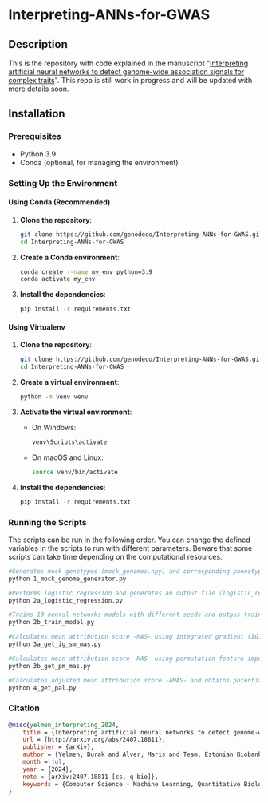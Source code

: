 # Interpreting-ANNs-for-GWAS

## Description
This is the repository with code explained in the manuscript "[Interpreting artificial neural networks to detect genome-wide association signals for complex traits](https://arxiv.org/abs/2407.18811)". This repo is still work in progress and will be updated with more details soon.

## Installation

### Prerequisites
- Python 3.9
- Conda (optional, for managing the environment)

### Setting Up the Environment

#### Using Conda (Recommended)
1. **Clone the repository**:
    ```bash
    git clone https://github.com/genodeco/Interpreting-ANNs-for-GWAS.git
    cd Interpreting-ANNs-for-GWAS
    ```

2. **Create a Conda environment**:
    ```bash
    conda create --name my_env python=3.9
    conda activate my_env
    ```

3. **Install the dependencies**:
    ```bash
    pip install -r requirements.txt
    ```

#### Using Virtualenv
1. **Clone the repository**:
    ```bash
    git clone https://github.com/genodeco/Interpreting-ANNs-for-GWAS.git
    cd Interpreting-ANNs-for-GWAS
    ```

2. **Create a virtual environment**:
    ```bash
    python -m venv venv
    ```

3. **Activate the virtual environment**:
    - On Windows:
        ```bash
        venv\Scripts\activate
        ```
    - On macOS and Linux:
        ```bash
        source venv/bin/activate
        ```

4. **Install the dependencies**:
    ```bash
    pip install -r requirements.txt
    ```

### Running the Scripts
The scripts can be run in the following order. You can change the defined variables in the scripts to run with different parameters. Beware that some scripts can take time depending on the computational resources.

```bash
#Generates mock genotypes (mock_genomes.npy) and corresponding phenotype status (mock_case_control_status.npy).
python 1_mock_genome_generator.py

#Performs logistic regression and generates an output file (logistic_regression.txt), a QQ plot (logistic_regression_QQ_plot.pdf) and a Manhattan plot (logistic_regression_manhattan_plot.pdf)
python 2a_logistic_regression.py

#Trains 10 neural networks models with different seeds and outpus trained models (s{seed}_e{epoch}.model), loss (s{seed}_e{epoch}loss.pdf), accuracy (s{seed}_e{epoch}accuracy.pdf) and AUC (s{seed}_e{epoch}auc.pdf) plots.
python 2b_train_model.py

#Calculates mean attribution score -MAS- using integrated gradient (IG) and saliency map (SM) approaches for the trained models and outputs these files (MAS_ig_list.npy, MAS_sm_list.npy).
python 3a_get_ig_sm_mas.py

#Calculates mean attribution score -MAS- using permutation feature importance (PM) approach for the trained models and outputs this file (MAS_pm_list.npy).
python 3b_get_pm_mas.py

#Calculates adjusted mean attribution score -AMAS- and obtains potentially associated loci (PAL) and outputs a Manhattan plot of AMAS with denoted PAL (PAL_AMAS_Common.png). You can change MAS_list variable to define from which method to get PAL (IG, PM or SM).  
python 4_get_pal.py
```

### Citation

```bibtex
@misc{yelmen_interpreting_2024,
	title = {Interpreting artificial neural networks to detect genome-wide association signals for complex traits},
	url = {http://arxiv.org/abs/2407.18811},
	publisher = {arXiv},
	author = {Yelmen, Burak and Alver, Maris and Team, Estonian Biobank Research and Jay, Flora and Milani, Lili},
	month = jul,
	year = {2024},
	note = {arXiv:2407.18811 [cs, q-bio]},
	keywords = {Computer Science - Machine Learning, Quantitative Biology - Genomics, Quantitative Biology - Quantitative Methods},
}
